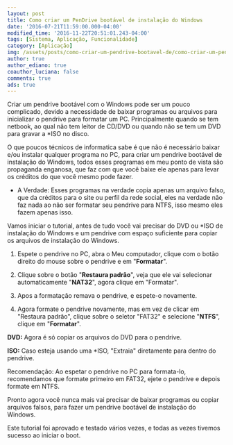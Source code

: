 ```yaml
---
layout: post
title: Como criar um PenDrive bootável de instalação do Windows
date: '2016-07-21T11:59:00.000-04:00'
modified_time: '2016-11-22T20:51:01.243-04:00'
tags: [Sistema, Aplicação, Funcionalidade]
category: [Aplicação]
img: /assets/posts/como-criar-um-pendrive-bootavel-de/como-criar-um-pendrive-bootavel-de.jpg
author: true
author_ediano: true
coauthor_luciana: false
comments: true
ads: true
---
```


Criar um pendrive bootável com o Windows pode ser um pouco complicado, devido a necessidade de baixar programas ou arquivos para inicializar o pendrive para formatar um PC. Principalmente quando se tem netbook, ao qual não tem leitor de CD/DVD ou quando não se tem um DVD para gravar a *ISO no disco.

O que poucos técnicos de informatica sabe é que não é necessário baixar e/ou instalar qualquer programa no PC, para criar um pendrive bootável de instalação do Windows, todos esses programas em meu ponto de vista são propaganda enganosa, que faz com que você baixe ele apenas para levar os créditos do que você mesmo pode fazer.

* A Verdade: Esses programas na verdade copia apenas um arquivo falso, que da créditos para o site ou perfil da rede social, eles na verdade não faz nada ao não ser formatar seu pendrive para NTFS, isso mesmo eles fazem apenas isso.

Vamos iniciar o tutorial, antes de tudo você vai precisar do DVD ou *ISO de instalação do Windows e um pendrive com espaço suficiente para copiar os arquivos de instalação do Windows.

1. Espete o pendrive no PC, abra o Meu computador, clique com o botão direito do mouse sobre o pendrive e em "**Formatar**".

2. Clique sobre o botão "**Restaura padrão**", veja que ele vai selecionar automaticamente "**NAT32**", agora clique em "Formatar".

3. Apos a formatação remava o pendrive, e espete-o novamente.

4. Agora formate o pendrive novamente, mas em vez de clicar em "Restaura padrão", clique sobre o seletor "FAT32" e selecione "**NTFS**", clique em "**Formatar**".

**DVD:** Agora é só copiar os arquivos do DVD para o pendrive.

**ISO:** Caso esteja usando uma *ISO, "Extraia" diretamente para dentro do pendrive.

Recomendação: Ao espetar o pendrive no PC para formata-lo, recomendamos que formate primeiro em FAT32, ejete o pendrive e depois formate em NTFS.

Pronto agora você nunca mais vai precisar de baixar programas ou copiar arquivos falsos, para fazer um pendrive bootável de instalação do Windows.

Este tutorial foi aprovado e testado vários vezes, e todas as vezes tivemos sucesso ao iniciar o boot.